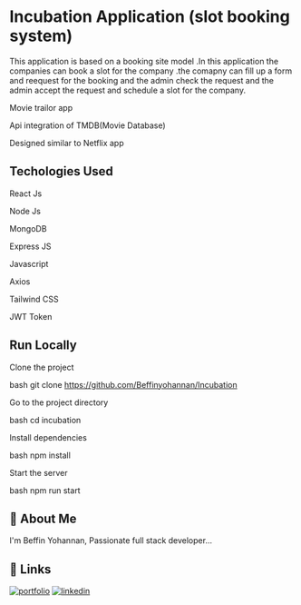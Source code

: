 # Incubation Application (slot booking system)

This application is based on a booking site model .In this application the companies can book a slot for the company .the comapny can fill up a form and reequest for the booking and the admin check the request and the admin accept the request and schedule a slot for the company. 

Movie trailor app

Api integration of TMDB(Movie Database)

Designed similar to Netflix app

 




## Techologies Used

React Js 

Node Js 

MongoDB 

Express JS 

Javascript

Axios 

Tailwind CSS 

JWT Token



## Run Locally

Clone the project

bash
  git clone https://github.com/Beffinyohannan/Incubation


Go to the project directory

bash
  cd incubation


Install dependencies

bash
  npm install


Start the server

bash
  npm run start



## 🚀 About Me
I'm Beffin Yohannan, Passionate full stack developer...


## 🔗 Links
[![portfolio](https://img.shields.io/badge/my_portfolio-000?style=for-the-badge&logo=ko-fi&logoColor=white)](https://beffinyohannan.github.io/beffinyohannan/)
[![linkedin](https://img.shields.io/badge/linkedin-0A66C2?style=for-the-badge&logo=linkedin&logoColor=white)](http://www.linkedin.com/in/beffin-yohannan)
